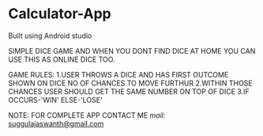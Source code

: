 # Calculator-App
Built using Android studio

SIMPLE DICE GAME AND WHEN YOU DONT FIND DICE AT HOME YOU CAN USE THIS AS ONLINE DICE TOO.

GAME RULES:
1.USER THROWS A DICE AND HAS FIRST OUTCOME SHOWN ON DICE NO OF CHANCES TO MOVE FURTHUR
2.WITHIN THOSE CHANCES USER SHOULD GET THE SAME NUMBER ON TOP OF DICE
3.IF OCCURS-'WIN' ELSE-'LOSE'



NOTE: FOR COMPLETE APP CONTACT ME
*mail:* suggulajaswanth@gmail.com
